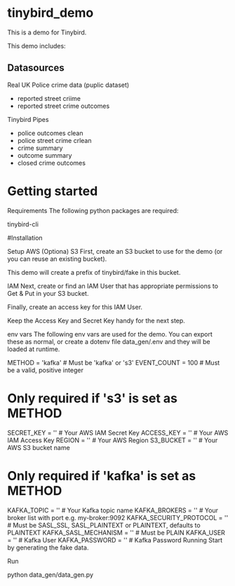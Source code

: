 # tinybird_demo
This is a demo for Tinybird.

This demo includes:

## Datasources
Real UK Police crime data (puplic dataset)
- reported street criime
- reported street crime outcomes

Tinybird Pipes
- police outcomes clean
- police street crime crlean
- crime summary
- outcome summary
- closed crime outcomes

# Getting started
Requirements
The following python packages are required:

tinybird-cli

#Installation


Setup
AWS (Optiona)
S3
First, create an S3 bucket to use for the demo (or you can reuse an existing bucket).

This demo will create a prefix of tinybird/fake in this bucket.

IAM
Next, create or find an IAM User that has appropriate permissions to Get & Put in your S3 bucket.

Finally, create an access key for this IAM User.

Keep the Access Key and Secret Key handy for the next step.

env vars
The following env vars are used for the demo. You can export these as normal, or create a dotenv file data_gen/.env and they will be loaded at runtime.

METHOD = 'kafka' # Must be 'kafka' or 's3'
EVENT_COUNT = 100 # Must be a valid, positive integer

# Only required if 's3' is set as METHOD
SECRET_KEY = '' # Your AWS IAM Secret Key
ACCESS_KEY = '' # Your AWS IAM Access Key
REGION = '' # Your AWS Region
S3_BUCKET = '' # Your AWS S3 bucket name

# Only required if 'kafka' is set as METHOD
KAFKA_TOPIC = '' # Your Kafka topic name
KAFKA_BROKERS = '' # Your broker list with port e.g. my-broker:9092
KAFKA_SECURITY_PROTOCOL = '' # Must be SASL_SSL, SASL_PLAINTEXT or PLAINTEXT, defaults to PLAINTEXT
KAFKA_SASL_MECHANISM = '' # Must be PLAIN
KAFKA_USER = '' # Kafka User
KAFKA_PASSWORD = '' # Kafka Password
Running
Start by generating the fake data.

Run

python data_gen/data_gen.py
